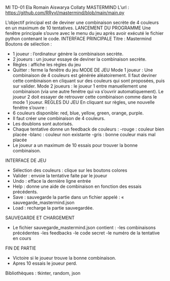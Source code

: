 MI TD-01
Ela 
Romain 
Aiswarya Collaty
                                        MASTERMIND 
L’url : https://github.com/RRyvl/mastermind/blob/main/main.py
                 
L’objectif principal est de deviner une combinaison secrète de 4 couleurs en un maximum de 10 tentatives. 
LANCEMENT DU PROGRAMME
Une fenêtre principale s’ouvre avec le menu du jeu après avoir exécuté le fichier python contenant le code. 
INTERFACE PRINCIPALE 
Titre : Mastermind 
Boutons de sélection : 
-	1 joueur : l’ordinateur génère la combinaison secrète. 
-	2 joueurs : un joueur essaye de deviner la combinaison secrète. 
-	Règles : affiche les règles du jeu
-	Quitter : ferme la fenêtre du jeu
MODE DE JEU 
Mode 1 joueur : Une combinaison de 4 couleurs est générée aléatoirement. Il faut deviner cette combinaison en cliquant sur des couleurs qui sont proposées, puis sur valider. 
Mode 2 joueurs : le joueur 1 entre manuellement une combinaison (via une autre fenêtre qui va s’ouvrir automatiquement). Le joueur 2 doit essayer de retrouver cette combinaison comme dans le mode 1 joueur. 
REGLES DU JEU 
En cliquant sur règles, une nouvelle fenêtre s’ouvre : 
-	6 couleurs disponible: red, blue, yellow, green, orange, purple. 
-	Il faut créer une combinaison de 4 couleurs. 
-	Les doublons sont autorisés. 
-	Chaque tentative donne un feedback de couleurs : 
-rouge : couleur bien placée 
-blanc : couleur non existante
-gris : bonne couleur mais mal placée 
- Le joueur a un maximum de 10 essais pour trouver la bonne combinaison. 

INTERFACE DE JEU
-	Sélection des couleurs : clique sur les boutons colores
-	Valider : envoie la tentative faite par le joueur
-	Undo : efface la dernière ligne entrée 
-	Help : donne une aide de combinaison en fonction des essais précédents. 
-	Save : sauvegarde la partie dans un fichier appelé : « sauvegarde_mastermind.json 
-	Load : recharge la partie sauvegardée. 

SAUVEGARDE ET CHARGEMENT 
-	Le fichier sauvegarde_mastermind.json contient : 
-les combinaisons précédentes
-les feedbacks
-le code secret
-le numéro de la tentative en cours 


FIN DE PARTIE 
-	Victoire si le joueur trouve la bonne combinaison. 
-	Apres 10 essais le joueur perd. 

Bibliothèques : tkinter, random, json
